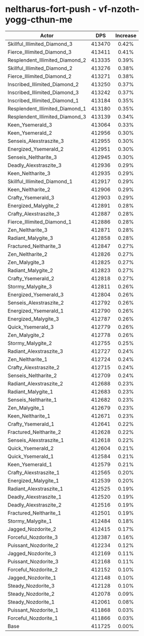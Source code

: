 # neltharus-fort-push - vf-nzoth-yogg-cthun-me
| Actor | DPS | Increase |
|---|:---:|:---:|
|Skillful_Illimited_Diamond_3|413470|0.42%|
|Fierce_Illimited_Diamond_3|413411|0.41%|
|Resplendent_Illimited_Diamond_2|413335|0.39%|
|Skillful_Illimited_Diamond_2|413276|0.38%|
|Fierce_Illimited_Diamond_2|413271|0.38%|
|Inscribed_Illimited_Diamond_2|413250|0.37%|
|Inscribed_Illimited_Diamond_3|413242|0.37%|
|Inscribed_Illimited_Diamond_1|413184|0.35%|
|Resplendent_Illimited_Diamond_1|413180|0.35%|
|Resplendent_Illimited_Diamond_3|413139|0.34%|
|Keen_Ysemerald_3|413064|0.33%|
|Keen_Ysemerald_2|412956|0.30%|
|Senseis_Alexstraszite_3|412955|0.30%|
|Energized_Ysemerald_2|412951|0.30%|
|Senseis_Neltharite_3|412945|0.30%|
|Deadly_Alexstraszite_3|412936|0.29%|
|Keen_Neltharite_3|412935|0.29%|
|Skillful_Illimited_Diamond_1|412917|0.29%|
|Keen_Neltharite_2|412906|0.29%|
|Crafty_Ysemerald_3|412903|0.29%|
|Energized_Malygite_2|412891|0.28%|
|Crafty_Alexstraszite_3|412887|0.28%|
|Fierce_Illimited_Diamond_1|412886|0.28%|
|Zen_Neltharite_3|412871|0.28%|
|Radiant_Malygite_3|412858|0.28%|
|Fractured_Neltharite_3|412847|0.27%|
|Zen_Neltharite_2|412826|0.27%|
|Zen_Malygite_3|412825|0.27%|
|Radiant_Malygite_2|412823|0.27%|
|Crafty_Ysemerald_2|412818|0.27%|
|Stormy_Malygite_3|412811|0.26%|
|Energized_Ysemerald_3|412804|0.26%|
|Senseis_Alexstraszite_2|412792|0.26%|
|Energized_Ysemerald_1|412790|0.26%|
|Energized_Malygite_3|412787|0.26%|
|Quick_Ysemerald_3|412779|0.26%|
|Zen_Malygite_2|412778|0.26%|
|Stormy_Malygite_2|412755|0.25%|
|Radiant_Alexstraszite_3|412727|0.24%|
|Zen_Neltharite_1|412724|0.24%|
|Crafty_Alexstraszite_2|412715|0.24%|
|Senseis_Neltharite_2|412709|0.24%|
|Radiant_Alexstraszite_2|412688|0.23%|
|Radiant_Malygite_1|412683|0.23%|
|Senseis_Neltharite_1|412682|0.23%|
|Zen_Malygite_1|412679|0.23%|
|Keen_Neltharite_1|412671|0.23%|
|Crafty_Ysemerald_1|412641|0.22%|
|Fractured_Neltharite_2|412628|0.22%|
|Senseis_Alexstraszite_1|412618|0.22%|
|Quick_Ysemerald_2|412604|0.21%|
|Quick_Ysemerald_1|412584|0.21%|
|Keen_Ysemerald_1|412579|0.21%|
|Crafty_Alexstraszite_1|412565|0.20%|
|Energized_Malygite_1|412539|0.20%|
|Radiant_Alexstraszite_1|412525|0.19%|
|Deadly_Alexstraszite_1|412520|0.19%|
|Deadly_Alexstraszite_2|412516|0.19%|
|Fractured_Neltharite_1|412501|0.19%|
|Stormy_Malygite_1|412484|0.18%|
|Jagged_Nozdorite_2|412415|0.17%|
|Forceful_Nozdorite_3|412387|0.16%|
|Puissant_Nozdorite_2|412234|0.12%|
|Jagged_Nozdorite_3|412169|0.11%|
|Puissant_Nozdorite_3|412168|0.11%|
|Forceful_Nozdorite_2|412152|0.10%|
|Jagged_Nozdorite_1|412148|0.10%|
|Steady_Nozdorite_3|412128|0.10%|
|Steady_Nozdorite_2|412078|0.09%|
|Steady_Nozdorite_1|412061|0.08%|
|Puissant_Nozdorite_1|411868|0.03%|
|Forceful_Nozdorite_1|411866|0.03%|
|Base|411725|0.00%|
